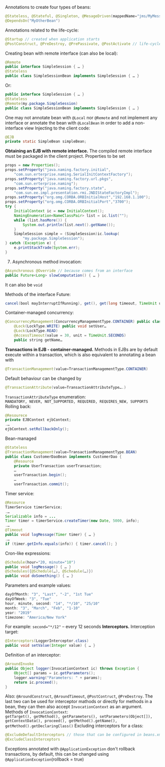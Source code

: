 Annotations to create four types of beans:  
```Java
@Stateless, @Stateful, @Singleton, @MesageDriven(mappedName="jms/MyMessageQueue")  
@DependsOn("MyOtherBean")
```
Annotations related to the life-cycle:  
```Java
@Startup // created when application starts
@PostConstruct, @PreDestroy, @PrePassivate, @PostActivate // life-cycle methods, the latter two to be used in stateful beans)
```
Creating bean with remote interface (can also be local):  
```Java
@Remote  
public interface SimpleSession { … }  
@Stateless  
public class SimpleSessionBean implements SimpleSession { … }
```
Or:  
```Java
public interface SimpleSession { … }  
@Stateless  
@Remote(my.package.SimpleSession)  
public class SimpleSessionBean implements SimpleSession { … }
```
One may not annotate bean with `@Local` nor `@Remote` and not implement any interface or annotate the bean with `@LocalBean` in order to add a non-interface view
Injecting to the client code:  
```Java
@EJB  
private static SimpleBean simpleBean;
```
**Obtaining an EJB with remote interface.** The compiled remote interface must be packaged in the client project. Properties to be set
```Java
props = new Properties();  
props.setProperty("java.naming.factory.initial", 
	"com.sun.erterprise.naming.SerialInitContextFactory");  
props.setProperty("java.naming.factory.url.pkgs", 
	"com.sun.erterprise.naming");  
props.setProperty("java.naming.factory.state", 
	"com.sun.ee.impl.presentation.rmi.JNDIStateFactoryImpl");  
props.setProperty("org.omg.CORBA.ORBInitialHost","192.168.1.100");  
props.setProperty("org.omg.CORBA.ORBInitialPort","3700");  
try {  
    InitialContext ic = new InitialContext();  
    NamingEnumeration<NameClassPair> list = ic.list("");  
    while (list.hasMore()) {  
        System.out.println(list.next().getName());  
    }  
    SimpleSession simple = (SimpleSession)ic.lookup(  
        "my.package.SimpleSession");     
} catch (Exception e) {  
    e.printStackTrade(System.err);  
}
```
7. Asynchronous method invocation:  
 ```Java
@Asynchronous @Override // because comes from an interface  
public Future<Long> slowComputation() { … }
```
It can also be `void`

Methods of the interface Future:  
```Java
cancel(bool mayInterruptIfRunning), get(), get(long timeout, TimeUnit unit), isCancelled(), isDone()
```
Container-managed concurrency:  
```Java
@ConcurrencyManagement(ConcurrencyManagementType.CONTAINER) public class { …  
	@Lock(LockType.WRITE) public void setUser…  
	@Lock(LockType.READ)  
	@AccessTimeout(value = 30, unit = TimeUnit.SECONDS)  
	public string getName…
```
**Transactions in EJB - container-managed.** Methods in EJBs are by default execute within a transaction, which is also equivalent to annotating a bean with 
```Java
@TransactionManagement(value=TransactionManagementType.CONTAINER)
```
Default behaviour can be changed by 
```Java
@TransactionAttribute(value=TransactionAttributeType….)
```
`TransactionAttributeType` enumeration:  
`MANDATORY, NEVER, NOT_SUPPORTED, REQUIRED, REQUIRES_NEW, SUPPORTS`
Rolling back:  
```Java
@Resourece  
private EJBContext ejbContext;  
.…  
ejbContext.setRollbackOnly();
```

Bean-managed  
```Java
@Stateless  
@TransactionManagement(value=TransactionManagementType.BEAN)  
public class CustomerDaoBean implements CustomerDao {  
    @Resource  
    private UserTransaction userTransaction;  
    …  
    userTransaction.begin();  
    …  
    userTransaction.commit();
```
Timer service:  
```Java
@Resource  
TimerService timerService;  
.…  
Serializable info = ...  
Timer timer = timerService.createTimer(new Date, 5000, info);  
.…  
@Timeout  
public void logMessage(Timer timer) { … }  
.…  
if (timer.getInfo.equals(info)) { timer.cancel(); }
```
Cron-like expressions:  
```Java
@Schedule(hour="20, minute="10")  
public void logMessage() { … }  
@Schedules({@Schedule(…), @Schedule(…)})  
public void doSomething() { … }
```
Parameters and example values:
```Java
dayOfMonth: "3", "Last", "-2", "1st Tue"
dayOfWeek: "3", "Tue"
hour, minute, second: "14", "*/10", "25/10"
month: "3", "March", "Feb", "1-10"
year: "2019"
timezone: "America/New York"
```
For example: `second="*/12"` – every 12 seconds
**Interceptors.** Interception target:  
```Java
@Interceptors(LoggerInterceptor.class)  
public void setValue(Integer value) { … }
```
Definition of an interceptor:  
```Java
@AroundInvoke  
public Object logger(InvocationContext ic) throws Exception {  
    Object[] params = ic.getParameters();  
    logger.warning("Parameters: " + params);  
    return ic.proceed();  
}
```
Also:  `@AroundConstruct`, `@AroundTimeout`, `@PostContruct`, `@PreDestroy`. The last two can be used for interceptor mathods or directly for methods in a bean, they can then also accept `InvocationContext` as an argument.
Methods of `InvocationContext`:  
`getTarget(), getMethod(), getParameters(), setParameters(Object[]), getContextData(), proceed(), getMethod().getName(), getMethod().getDeclaringClass()`
Excluding interceptors for a class:  
```Java
@ExcludeDefaultInterceptors // those that can be configured in beans.xml  
@ExcludeClassInterceptors
```
Exceptions annotated with `@ApplicationException` don't rollback transactions, by default, this can be changed using `@ApplicationException`(rollback = true)